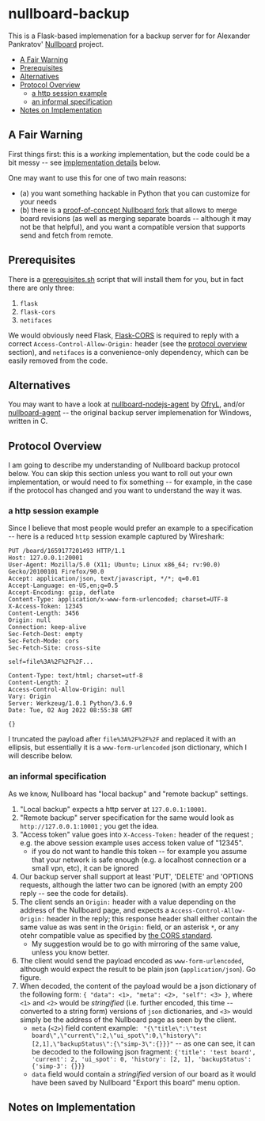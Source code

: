 # nullboard-backup

This is a Flask-based implemenation for a backup server for for Alexander Pankratov' [Nullboard][apankrat-nb] project.

<!-- FILLME: add a TOC here -->

  * [A Fair Warning](#a-fair-warning)
  * [Prerequisites](#prerequisites)
  * [Alternatives](#alternatives)
  * [Protocol Overview](#protocol-overview)
    * [a http session example](#a-http-session-example)
    * [an informal specification](#an-informal-specification)
  * [Notes on Implementation](#notes-on-implementation)

## A Fair Warning

First things first: this is a _working_ implementation, but the code could be a bit messy -- see [implementation details](#implementation-details) below.

One may want to use this for one of two main reasons:
  * (a) you want something hackable in Python that you can customize for your needs
  * (b) there is a [proof-of-concept Nullboard fork][nullboard-poc-dev] that allows to merge board revisions (as well as merging separate boards -- although it may not be that helpful), and you want a compatible version that supports send and fetch from remote.

## Prerequisites

There is a [prerequisites.sh](prerequisites.sh) script that will install them for you, but in fact there are only three:

  1. `flask`
  2. `flask-cors`
  3. `netifaces`

We would obviously need Flask, [Flask-CORS][flask-cors] is required to reply with a correct `Access-Control-Allow-Origin:` header (see the [protocol overview](#protocol-overview) section), and `netifaces` is a convenience-only dependency, which can be easily removed from the code.

## Alternatives

You may want to have a look at [nullboard-nodejs-agent][apankrat-nb-issue-57] by [OfryL][ofryl-nodejs-bk], and/or [nullboard-agent][nullboard-agent] -- the original backup server implemenation for Windows, written in C.


## Protocol Overview

I am going to describe my understanding of Nullboard backup protocol below. You can skip this section unless you want to roll out your own implementation, or would need to fix something -- for example, in the case if the protocol has changed and you want to understand the way it was.

### a http session example

Since I believe that most people would prefer an example to a specification -- here is a reduced `http` session example captured by Wireshark:

```
PUT /board/1659177201493 HTTP/1.1
Host: 127.0.0.1:20001
User-Agent: Mozilla/5.0 (X11; Ubuntu; Linux x86_64; rv:90.0) Gecko/20100101 Firefox/90.0
Accept: application/json, text/javascript, */*; q=0.01
Accept-Language: en-US,en;q=0.5
Accept-Encoding: gzip, deflate
Content-Type: application/x-www-form-urlencoded; charset=UTF-8
X-Access-Token: 12345
Content-Length: 3456
Origin: null
Connection: keep-alive
Sec-Fetch-Dest: empty
Sec-Fetch-Mode: cors
Sec-Fetch-Site: cross-site

self=file%3A%2F%2F%2F...

Content-Type: text/html; charset=utf-8
Content-Length: 2
Access-Control-Allow-Origin: null
Vary: Origin
Server: Werkzeug/1.0.1 Python/3.6.9
Date: Tue, 02 Aug 2022 08:55:38 GMT

{}
```

I truncated the payload after `file%3A%2F%2F%2F` and replaced it with an ellipsis, but essentially it is a `www-form-urlencoded` json dictionary, which I will describe below.

### an informal specification

As we know, Nullboard has "local backup" and "remote backup" settings.

  1. "Local backup" expects a http server at `127.0.0.1:10001`.
  2. "Remote backup" server specification for the same would look as `http://127.0.0.1:10001` ; you get the idea.
  3. "Access token" value goes into `X-Access-Token:` header of the request ; e.g. the above session example uses access token value of "12345".
     * if you do not want to handle this token -- for example you assume that your network is safe enough (e.g. a localhost connection or a small vpn, etc), it can be ignored
  5. Our backup server shall support at least  'PUT', 'DELETE' and 'OPTIONS requests, although the latter two can be ignored (with an empty 200 reply -- see the code for details).
  6. The client sends an `Origin:` header with a value depending on the address of the Nullboard page, and expects a `Access-Control-Allow-Origin:` header in the reply; this response header shall either contain the same value as was sent in the `Origin:` field, or an asterisk `*`, or any otehr compatible value as specified by [the CORS standard][cors-protocol-spec].
     * My suggestion would be to go with mirroring of the same value, unless you know better.
  7. The client would send the payload encoded as `www-form-urlencoded`, although would expect the result to be plain json (`application/json`). Go figure.
  8. When decoded, the content of the payload would be a json dictionary of the following form: `{ "data": <1>, "meta": <2>, "self": <3> }`, where `<1>` and `<2>` would be _stringified_ (i.e. further encoded, this time -- converted to a string form) versions of `json` dictionaries, and `<3>` would simply be the address of the Nullboard page as seen by the client.
     * `meta` (`<2>`) field content example: ` "{\"title\":\"test board\",\"current\":2,\"ui_spot\":0,\"history\":[2,1],\"backupStatus\":{\"simp-3\":{}}}"` -- as one can see, it can be decoded to the following json fragment: `{'title': 'test board', 'current': 2, 'ui_spot': 0, 'history': [2, 1], 'backupStatus': {'simp-3': {}}}`
     * `data` field would contain a _stringified_ version of our board as it would have been saved by Nullboard "Export this board" menu option.


## Notes on Implementation

<!-- -->



<!------------------------------------------------------------>

[apankrat-nb]: https://github.com/apankrat/nullboard
[apankrat-nb-issue-54]: https://github.com/apankrat/nullboard/issues/54
[apankrat-nb-issue-57]: https://github.com/apankrat/nullboard/issues/57#issuecomment-1125926959
[ofryl-nodejs-bk]: https://github.com/OfryL/nullboard-nodejs-agent
[apankrat-nb-4jag]: https://github.com/apankrat/nullboard/issues/54#issuecomment-1139188206
[nb-poc-commit-f790731c96]: https://github.com/gf-mse/nullboard/commit/f790731c96d77b2183d2a3973ecd8b1ca866c321
[nullboard-poc-dev]: https://github.com/gf-mse/nullboard/tree/dev/
[flask-cors]: https://flask-cors.readthedocs.io/en/3.0.10/
[nullboard-agent]: https://github.com/apankrat/nullboard-agent
[cors-protocol-spec]: https://fetch.spec.whatwg.org/#http-cors-protocol
